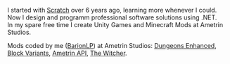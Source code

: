 I started with [Scratch](https://scratch.mit.edu/users/Barion/) over 6 years ago, learning more whenever I could.<br>
Now I design and programm professional software solutions using .NET.<br>
In my spare free time I create Unity Games and Minecraft Mods at Ametrin Studios.<br>

Mods coded by me ([BarionLP](https://www.curseforge.com/members/barionlp/projects)) at Ametrin Studios: 
[Dungeons Enhanced](https://www.curseforge.com/minecraft/mc-mods/dungeonsenhanced), 
[Block Variants](https://www.curseforge.com/minecraft/mc-mods/vanilla-block-variants), 
[Ametrin API](https://www.curseforge.com/minecraft/mc-mods/ametrin), 
[The Witcher](https://www.curseforge.com/minecraft/mc-mods/the-witcher-content).
